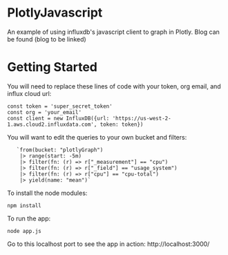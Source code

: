 # PlotlyJavascript
An example of using influxdb's javascript client to graph in Plotly.
Blog can be found  (blog to be linked)

# Getting Started
You will need to replace these lines of code with your token, org email, and influx cloud url:
```
const token = 'super_secret_token'
const org = 'your_email'
const client = new InfluxDB({url: 'https://us-west-2-1.aws.cloud2.influxdata.com', token: token})
```

You will want to edit the queries to your own bucket and filters:
```
   `from(bucket: "plotlyGraph")
    |> range(start: -5m)
    |> filter(fn: (r) => r["_measurement"] == "cpu")
    |> filter(fn: (r) => r["_field"] == "usage_system")
    |> filter(fn: (r) => r["cpu"] == "cpu-total")
    |> yield(name: "mean")`
```


To install the node modules:
```
npm install
```

To run the app:
```
node app.js
```

Go to this localhost port to see the app in action:
http://localhost:3000/
